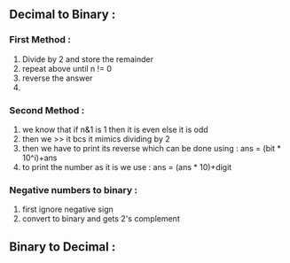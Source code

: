 ## Decimal to Binary :
### First Method :
1. Divide by 2 and store the remainder
2. repeat above until n != 0
3. reverse the answer
4.
### Second Method :
1. we know that if n&1 is 1 then it is even else it is odd
2. then we >> it bcs it mimics dividing by 2
3. then we have to print its reverse
     which can be done using : ans = (bit \* 10^i)+ans
4. to print the number as it is
	we use : ans = (ans \* 10)+digit

### Negative numbers to binary :
1. first ignore negative sign
2. convert to binary and gets 2's complement







## Binary to Decimal :
